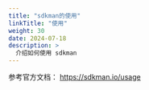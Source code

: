 ```yaml
---
title: "sdkman的使用"
linkTitle: "使用"
weight: 30
date: 2024-07-18
description: >
  介绍如何使用 sdkman
---
```


参考官方文档： https://sdkman.io/usage
